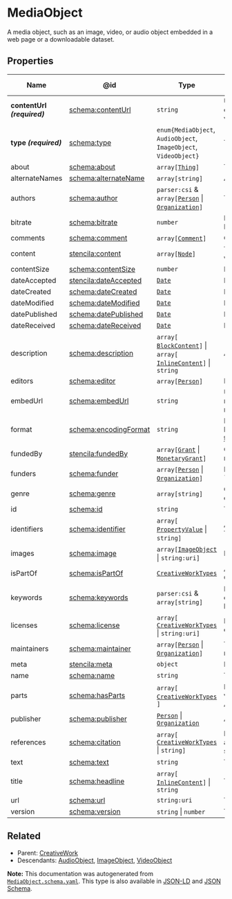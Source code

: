 # MediaObject

A media object, such as an image, video, or audio object embedded in a web page or a downloadable dataset. 

## Properties

| Name                        | @id                                                                   | Type                                                                                                               | Description                                                                                                              | Inherited from                    |
| --------------------------- | --------------------------------------------------------------------- | ------------------------------------------------------------------------------------------------------------------ | ------------------------------------------------------------------------------------------------------------------------ | --------------------------------- |
| **contentUrl _(required)_** | [schema:contentUrl](https://schema.org/contentUrl)                    | `string`                                                                                                           | URL for the actual bytes of the media object, for example the image file or video file.                                  | [MediaObject](./MediaObject.md)   |
| **type _(required)_**       | [schema:type](https://schema.org/type)                                | `enum{`​`MediaObject`, `AudioObject`, `ImageObject`, `VideoObject`​`}`                                             | The name of the type.                                                                                                    | [Entity](./Entity.md)             |
| about                       | [schema:about](https://schema.org/about)                              | `array[`​[`Thing`](./Thing.md)​`]`                                                                                 | The subject matter of the content.                                                                                       | [CreativeWork](./CreativeWork.md) |
| alternateNames              | [schema:alternateName](https://schema.org/alternateName)              | `array[`​`string`​`]`                                                                                              | Alternate names (aliases) for the item.                                                                                  | [Thing](./Thing.md)               |
| authors                     | [schema:author](https://schema.org/author)                            | `parser:csi` & `array[`​[`Person`](./Person.md) \| [`Organization`](./Organization.md)​`]`                         | The authors of this creative work.                                                                                       | [CreativeWork](./CreativeWork.md) |
| bitrate                     | [schema:bitrate](https://schema.org/bitrate)                          | `number`                                                                                                           | Bitrate in megabits per second (Mbit/s, Mb/s, Mbps).                                                                     | [MediaObject](./MediaObject.md)   |
| comments                    | [schema:comment](https://schema.org/comment)                          | `array[`​[`Comment`](./Comment.md)​`]`                                                                             | Comments about this creative work.                                                                                       | [CreativeWork](./CreativeWork.md) |
| content                     | [stencila:content](https://schema.stenci.la/content.jsonld)           | `array[`​[`Node`](./Node.md)​`]`                                                                                   | The structured content of this creative work c.f. property \`text\`.                                                     | [CreativeWork](./CreativeWork.md) |
| contentSize                 | [schema:contentSize](https://schema.org/contentSize)                  | `number`                                                                                                           | File size in megabits (Mbit, Mb).                                                                                        | [MediaObject](./MediaObject.md)   |
| dateAccepted                | [stencila:dateAccepted](https://schema.stenci.la/dateAccepted.jsonld) | [`Date`](./Date.md)                                                                                                | Date/time of acceptance.                                                                                                 | [CreativeWork](./CreativeWork.md) |
| dateCreated                 | [schema:dateCreated](https://schema.org/dateCreated)                  | [`Date`](./Date.md)                                                                                                | Date/time of creation.                                                                                                   | [CreativeWork](./CreativeWork.md) |
| dateModified                | [schema:dateModified](https://schema.org/dateModified)                | [`Date`](./Date.md)                                                                                                | Date/time of most recent modification.                                                                                   | [CreativeWork](./CreativeWork.md) |
| datePublished               | [schema:datePublished](https://schema.org/datePublished)              | [`Date`](./Date.md)                                                                                                | Date of first publication.                                                                                               | [CreativeWork](./CreativeWork.md) |
| dateReceived                | [schema:dateReceived](https://schema.org/dateReceived)                | [`Date`](./Date.md)                                                                                                | Date/time that work was received.                                                                                        | [CreativeWork](./CreativeWork.md) |
| description                 | [schema:description](https://schema.org/description)                  | `array[`​[`BlockContent`](./BlockContent.md)​`]` \| `array[`​[`InlineContent`](./InlineContent.md)​`]` \| `string` | A description of the item.                                                                                               | [Thing](./Thing.md)               |
| editors                     | [schema:editor](https://schema.org/editor)                            | `array[`​[`Person`](./Person.md)​`]`                                                                               | People who edited the \`CreativeWork\`.                                                                                  | [CreativeWork](./CreativeWork.md) |
| embedUrl                    | [schema:embedUrl](https://schema.org/embedUrl)                        | `string`                                                                                                           | URL that can be used to embed the media on a web page via a specific media player.                                       | [MediaObject](./MediaObject.md)   |
| format                      | [schema:encodingFormat](https://schema.org/encodingFormat)            | `string`                                                                                                           | Media type (MIME type) as per http&#x3A;//www.iana.org/assignments/media-types/media-types.xhtml.                        | [MediaObject](./MediaObject.md)   |
| fundedBy                    | [stencila:fundedBy](https://schema.stenci.la/fundedBy.jsonld)         | `array[`​[`Grant`](./Grant.md) \| [`MonetaryGrant`](./MonetaryGrant.md)​`]`                                        | Grants that funded the \`CreativeWork\`; reverse of \`fundedItems\`.                                                     | [CreativeWork](./CreativeWork.md) |
| funders                     | [schema:funder](https://schema.org/funder)                            | `array[`​[`Person`](./Person.md) \| [`Organization`](./Organization.md)​`]`                                        | People or organizations that funded the \`CreativeWork\`.                                                                | [CreativeWork](./CreativeWork.md) |
| genre                       | [schema:genre](https://schema.org/genre)                              | `array[`​`string`​`]`                                                                                              | Genre of the creative work, broadcast channel or group.                                                                  | [CreativeWork](./CreativeWork.md) |
| id                          | [schema:id](https://schema.org/id)                                    | `string`                                                                                                           | The identifier for this item.                                                                                            | [Entity](./Entity.md)             |
| identifiers                 | [schema:identifier](https://schema.org/identifier)                    | `array[`​[`PropertyValue`](./PropertyValue.md) \| `string`​`]`                                                     | Any kind of identifier for any kind of Thing.                                                                            | [Thing](./Thing.md)               |
| images                      | [schema:image](https://schema.org/image)                              | `array[`​[`ImageObject`](./ImageObject.md) \| `string:uri`​`]`                                                     | Images of the item.                                                                                                      | [Thing](./Thing.md)               |
| isPartOf                    | [schema:isPartOf](https://schema.org/isPartOf)                        | [`CreativeWorkTypes`](./CreativeWorkTypes.md)                                                                      | An item or other CreativeWork that this CreativeWork is a part of.                                                       | [CreativeWork](./CreativeWork.md) |
| keywords                    | [schema:keywords](https://schema.org/keywords)                        | `parser:csi` & `array[`​`string`​`]`                                                                               | Keywords or tags used to describe this content. Multiple entries in a keywords list are typically delimited by commas.   | [CreativeWork](./CreativeWork.md) |
| licenses                    | [schema:license](https://schema.org/license)                          | `array[`​[`CreativeWorkTypes`](./CreativeWorkTypes.md) \| `string:uri`​`]`                                         | License documents that applies to this content, typically indicated by URL.                                              | [CreativeWork](./CreativeWork.md) |
| maintainers                 | [schema:maintainer](https://schema.org/maintainer)                    | `array[`​[`Person`](./Person.md) \| [`Organization`](./Organization.md)​`]`                                        | The people or organizations who maintain this CreativeWork.                                                              | [CreativeWork](./CreativeWork.md) |
| meta                        | [stencila:meta](https://schema.stenci.la/meta.jsonld)                 | `object`                                                                                                           | Metadata associated with this item.                                                                                      | [Entity](./Entity.md)             |
| name                        | [schema:name](https://schema.org/name)                                | `string`                                                                                                           | The name of the item.                                                                                                    | [Thing](./Thing.md)               |
| parts                       | [schema:hasParts](https://schema.org/hasParts)                        | `array[`​[`CreativeWorkTypes`](./CreativeWorkTypes.md)​`]`                                                         | Elements of the collection which can be a variety of different elements, such as Articles, Datatables, Tables and more.  | [CreativeWork](./CreativeWork.md) |
| publisher                   | [schema:publisher](https://schema.org/publisher)                      | [`Person`](./Person.md) \| [`Organization`](./Organization.md)                                                     | A publisher of the CreativeWork.                                                                                         | [CreativeWork](./CreativeWork.md) |
| references                  | [schema:citation](https://schema.org/citation)                        | `array[`​[`CreativeWorkTypes`](./CreativeWorkTypes.md) \| `string`​`]`                                             | References to other creative works, such as another publication, web page, scholarly article, etc.                       | [CreativeWork](./CreativeWork.md) |
| text                        | [schema:text](https://schema.org/text)                                | `string`                                                                                                           | The textual content of this creative work.                                                                               | [CreativeWork](./CreativeWork.md) |
| title                       | [schema:headline](https://schema.org/headline)                        | `array[`​[`InlineContent`](./InlineContent.md)​`]` \| `string`                                                     | The title of the creative work.                                                                                          | [CreativeWork](./CreativeWork.md) |
| url                         | [schema:url](https://schema.org/url)                                  | `string:uri`                                                                                                       | The URL of the item.                                                                                                     | [Thing](./Thing.md)               |
| version                     | [schema:version](https://schema.org/version)                          | `string` \| `number`                                                                                               | The version of the creative work.                                                                                        | [CreativeWork](./CreativeWork.md) |

## Related

-   Parent: [CreativeWork](./CreativeWork.md)
-   Descendants: [AudioObject](./AudioObject.md), [ImageObject](./ImageObject.md), [VideoObject](./VideoObject.md)

**Note:** This documentation was autogenerated from [`MediaObject.schema.yaml`](https://github.com/stencila/schema/blob/master/schema/MediaObject.schema.yaml). This type is also available in [JSON-LD](https://schema.org/MediaObject) and [JSON Schema](https://schema.stenci.la/MediaObject.schema.json).
